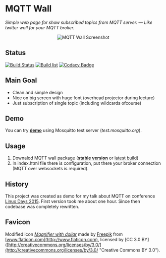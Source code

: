 # MQTT Wall

*Simple web page for show subscribed topics from MQTT server. — Like twitter wall for your MQTT broker.*

<p align="center">
<img src="https://raw.githubusercontent.com/bastlirna/mqtt-wall/master/doc/screenshot.png" alt="MQTT Wall Screenshot">
</p>

## Status

[![Build Status](https://travis-ci.org/bastlirna/mqtt-wall.svg?branch=master)](https://travis-ci.org/bastlirna/mqtt-wall) [![Build list](https://img.shields.io/badge/build-list-lightgray.png)](http://jslab.net/pub/mqtt-wall/) [![Codacy Badge](https://api.codacy.com/project/badge/Grade/c7957e9f6394477cb5d1b13fc66b5561)](https://www.codacy.com/app/horcicaa/mqtt-wall?utm_source=github.com&amp;utm_medium=referral&amp;utm_content=bastlirna/mqtt-wall&amp;utm_campaign=Badge_Grade)

## Main Goal

- Clean and simple design
- Nice on big screen with huge font (overhead projector during lecture)
- Just subscription of single topic (including wildcards ofcourse)

## Demo

You can try **[demo](http://bastlirna.github.io/mqtt-wall/demo/)** using Mosquitto test server (*test.mosquitto.org*).

## Usage

1. Downalod MQTT wall package (**[stable version](https://github.com/bastlirna/mqtt-wall/releases)** or [latest build](http://jslab.net/pub/mqtt-wall/))
2. In index.html file there is configuration, put there your broker connection (MQTT over websockets is required).

## History

This project was created as demo for my talk about MQTT on conference [Linux Days 2015](https://www.linuxdays.cz/2015/en/). First version took me about one hour. Since then codebase was completely rewritten.

## Favicon

Modified icon *[Magnifier with dollar](http://www.flaticon.com/free-icon/magnifier-with-dollar_64654)* made by [Freepik](http://www.freepik.com) from [www.flaticon.com](http://www.flaticon.com), licensed by [CC 3.0 BY]([http://creativecommons.org/licenses/by/3.0/](http://creativecommons.org/licenses/by/3.0/ "Creative Commons BY 3.0").


